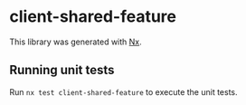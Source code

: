 # client-shared-feature

This library was generated with [Nx](https://nx.dev).

## Running unit tests

Run `nx test client-shared-feature` to execute the unit tests.
